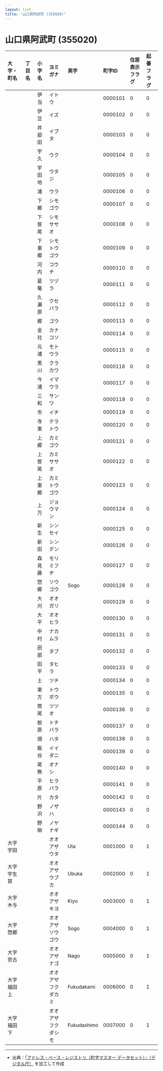 ```yaml
---
layout: list
title: "山口県阿武町 (355020)"
---
```


# 山口県阿武町 (355020)

| 大字・町名 | 丁目名 | 小字名 | ヨミガナ | 英字 | 町字ID | 住居表示フラグ | 起番フラグ |
|:---|:---|:---|:---|:---|:---|:---|:---|
|  |  | 伊当 |   イトウ |  | 0000101 | 0 | 0 |
|  |  | 伊豆 |   イズ |  | 0000102 | 0 | 0 |
|  |  | 井部田 |   イブタ |  | 0000103 | 0 | 0 |
|  |  | 宇久 |   ウク |  | 0000104 | 0 | 0 |
|  |  | 宇田地 |   ウタジ |  | 0000105 | 0 | 0 |
|  |  | 浦 |   ウラ |  | 0000106 | 0 | 0 |
|  |  | 下郷 |   シモゴウ |  | 0000107 | 0 | 0 |
|  |  | 下笹尾 |   シモササオ |  | 0000108 | 0 | 0 |
|  |  | 下東郷 |   シモトウゴウ |  | 0000109 | 0 | 0 |
|  |  | 河内 |   コウチ |  | 0000110 | 0 | 0 |
|  |  | 葛篭 |   ツヅラ |  | 0000111 | 0 | 0 |
|  |  | 久瀬原 |   クセバラ |  | 0000112 | 0 | 0 |
|  |  | 郷 |   ゴウ |  | 0000113 | 0 | 0 |
|  |  | 金社 |   カナコソ |  | 0000114 | 0 | 0 |
|  |  | 元浦 |   モトウラ |  | 0000115 | 0 | 0 |
|  |  | 黒川 |   クラカワ |  | 0000116 | 0 | 0 |
|  |  | 今浦 |   イマウラ |  | 0000117 | 0 | 0 |
|  |  | 三和 |   サンワ |  | 0000118 | 0 | 0 |
|  |  | 市 |   イチ |  | 0000119 | 0 | 0 |
|  |  | 寺東 |   テラトウ |  | 0000120 | 0 | 0 |
|  |  | 上郷 |   カミゴウ |  | 0000121 | 0 | 0 |
|  |  | 上笹尾 |   カミササオ |  | 0000122 | 0 | 0 |
|  |  | 上東郷 |   カミトウゴウ |  | 0000123 | 0 | 0 |
|  |  | 上万 |   ジョウマン |  | 0000124 | 0 | 0 |
|  |  | 新生 |   シンセイ |  | 0000125 | 0 | 0 |
|  |  | 新田 |   シンデン |  | 0000126 | 0 | 0 |
|  |  | 森見藤 |   モリミフヂ |  | 0000127 | 0 | 0 |
|  |  | 惣郷 |   ソウゴウ | Sogo | 0000128 | 0 | 0 |
|  |  | 大刈 |   オオガリ |  | 0000129 | 0 | 0 |
|  |  | 大平 |   オオヒラ |  | 0000130 | 0 | 0 |
|  |  | 中村 |   ナカムラ |  | 0000131 | 0 | 0 |
|  |  | 田部 |   タブ |  | 0000132 | 0 | 0 |
|  |  | 田平 |   タヒラ |  | 0000133 | 0 | 0 |
|  |  | 土 |   ツチ |  | 0000134 | 0 | 0 |
|  |  | 東方 |   トウボウ |  | 0000135 | 0 | 0 |
|  |  | 筒尾 |   ツツオ |  | 0000136 | 0 | 0 |
|  |  | 栃原 |   トチバラ |  | 0000137 | 0 | 0 |
|  |  | 畑 |   ハタ |  | 0000138 | 0 | 0 |
|  |  | 飯谷 |   イイダニ |  | 0000139 | 0 | 0 |
|  |  | 尾無 |   オナシ |  | 0000140 | 0 | 0 |
|  |  | 平原 |   ヒラバラ |  | 0000141 | 0 | 0 |
|  |  | 片 |   カタ |  | 0000142 | 0 | 0 |
|  |  | 野沢 |   ノザハ |  | 0000143 | 0 | 0 |
|  |  | 野柳 |   ノヤナギ |  | 0000144 | 0 | 0 |
| 大字宇田 |  |  | オオアザウタ   | Uta | 0001000 | 0 | 1 |
| 大字宇生賀 |  |  | オオアザウブカ   | Ubuka | 0002000 | 0 | 1 |
| 大字木与 |  |  | オオアザキヨ   | Kiyo | 0003000 | 0 | 1 |
| 大字惣郷 |  |  | オオアザソウゴウ   | Sogo | 0004000 | 0 | 1 |
| 大字奈古 |  |  | オオアザナゴ   | Nago | 0005000 | 0 | 1 |
| 大字福田上 |  |  | オオアザフクダカミ   | Fukudakami | 0006000 | 0 | 1 |
| 大字福田下 |  |  | オオアザフクダシモ   | Fukudashimo | 0007000 | 0 | 1 |

---

- 出典：[「アドレス・ベース・レジストリ（町字マスター データセット）』（デジタル庁）](https://www.digital.go.jp/policies/base_registry_address/) を加工して作成